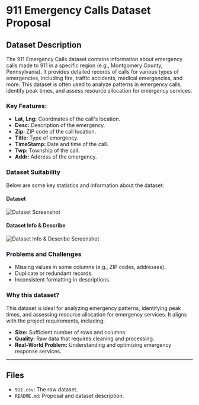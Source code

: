 # 911 Emergency Calls Dataset Proposal

## Dataset Description

The 911 Emergency Calls dataset contains information about emergency calls made to 911 in a specific region (e.g., Montgomery County, Pennsylvania).
It provides detailed records of calls for various types of emergencies, including fire, traffic accidents, medical emergencies, and more.
This dataset is often used to analyze patterns in emergency calls, identify peak times, and assess resource allocation for emergency services.

### Key Features:
- **Lat, Lng:** Coordinates of the call's location.
- **Desc:** Description of the emergency.
- **Zip:** ZIP code of the call location.
- **Title:** Type of emergency.
- **TimeStamp:** Date and time of the call.
- **Twp:** Township of the call.
- **Addr:** Address of the emergency.

### Dataset Suitability
Below are some key statistics and information about the dataset:

#### Dataset 
![Dataset Screenshot](path/to/your/dataset_screenshot.png)

#### Dataset Info & Describe
![Dataset Info & Describe Screenshot](path/to/your/_screenshot.png)

### Problems and Challenges
- Missing values in some columns (e.g., ZIP codes, addresses).
- Duplicate or redundant records.
- Inconsistent formatting in descriptions.

### Why this dataset?
This dataset is ideal for analyzing emergency patterns, identifying peak times, and assessing resource allocation for emergency services. It aligns with the project requirements, including:
- **Size:** Sufficient number of rows and columns.
- **Quality:** Raw data that requires cleaning and processing.
- **Real-World Problem:** Understanding and optimizing emergency response services.

---

## Files
- `911.csv`: The raw dataset.
- `README.md`: Proposal and dataset description.
